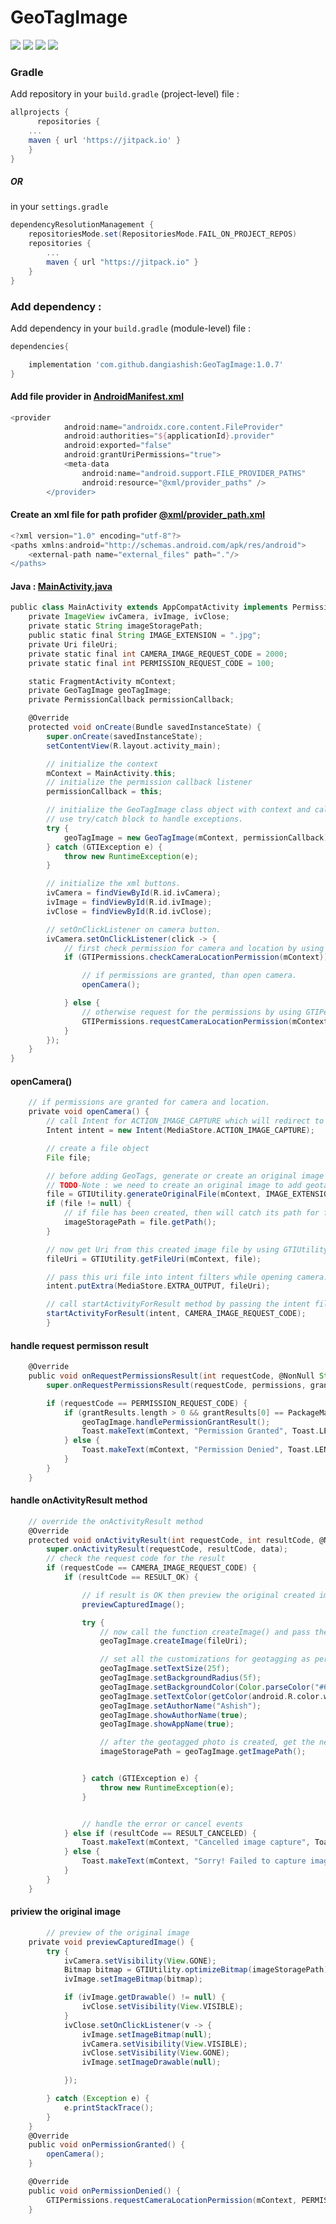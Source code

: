 # GeoTagImage


[![](https://jitpack.io/v/dangiashish/GeoTagImage.svg)](https://jitpack.io/#dangiashish/GeoTagImage)
[![](https://img.shields.io/badge/android--sdk-24%2B-green)](https://developer.android.com/tools/sdkmanager)
[![](https://img.shields.io/badge/compatible-java-blue)](https://www.java.com/)
[![](https://img.shields.io/badge/compatible-kotlin-blueviolet)](https://kotlinlang.org/)

### Gradle

Add repository in your `build.gradle` (project-level) file :
```gradle
allprojects {
      repositories {
	...
	maven { url 'https://jitpack.io' }
	}
}
```
##### OR 
in your `settings.gradle`
 
```gradle
dependencyResolutionManagement {
    repositoriesMode.set(RepositoriesMode.FAIL_ON_PROJECT_REPOS)
    repositories {
        ...
        maven { url "https://jitpack.io" }
    }
}
```
### Add dependency :

Add dependency in your `build.gradle` (module-level) file :

```groovy
dependencies{

    implementation 'com.github.dangiashish:GeoTagImage:1.0.7'
}
```
#### Add file provider in [AndroidManifest.xml](https://github.com/dangiashish/GeoTagImage/blob/afad2aca53837da4de3c37163911ed897bc3c540/app/src/main/AndroidManifest.xml#L34)
```groovy
<provider
            android:name="androidx.core.content.FileProvider"
            android:authorities="${applicationId}.provider"
            android:exported="false"
            android:grantUriPermissions="true">
            <meta-data
                android:name="android.support.FILE_PROVIDER_PATHS"
                android:resource="@xml/provider_paths" />
        </provider>

```
#### Create an xml file for path profider [@xml/provider_path.xml](https://github.com/dangiashish/GeoTagImage/blob/afad2aca53837da4de3c37163911ed897bc3c540/app/src/main/res/xml/provider_paths.xml)
```groovy
<?xml version="1.0" encoding="utf-8"?>
<paths xmlns:android="http://schemas.android.com/apk/res/android">
    <external-path name="external_files" path="."/>
</paths>
```
#### Java : [MainActivity.java](https://github.com/dangiashish/GeoTagImage/blob/afad2aca53837da4de3c37163911ed897bc3c540/app/src/main/java/com/codebyashish/geotagimage/MainActivity.java)
```groovy
public class MainActivity extends AppCompatActivity implements PermissionCallback {
    private ImageView ivCamera, ivImage, ivClose;
    private static String imageStoragePath;
    public static final String IMAGE_EXTENSION = ".jpg";
    private Uri fileUri;
    private static final int CAMERA_IMAGE_REQUEST_CODE = 2000;
    private static final int PERMISSION_REQUEST_CODE = 100;

    static FragmentActivity mContext;
    private GeoTagImage geoTagImage;
    private PermissionCallback permissionCallback;

    @Override
    protected void onCreate(Bundle savedInstanceState) {
        super.onCreate(savedInstanceState);
        setContentView(R.layout.activity_main);

        // initialize the context
        mContext = MainActivity.this;
        // initialize the permission callback listener
        permissionCallback = this;

        // initialize the GeoTagImage class object with context and callback
        // use try/catch block to handle exceptions.
        try {
            geoTagImage = new GeoTagImage(mContext, permissionCallback);
        } catch (GTIException e) {
            throw new RuntimeException(e);
        }

        // initialize the xml buttons.
        ivCamera = findViewById(R.id.ivCamera);
        ivImage = findViewById(R.id.ivImage);
        ivClose = findViewById(R.id.ivClose);

        // setOnClickListener on camera button.
        ivCamera.setOnClickListener(click -> {
            // first check permission for camera and location by using GTIPermission class.
            if (GTIPermissions.checkCameraLocationPermission(mContext)) {

                // if permissions are granted, than open camera.
                openCamera();

            } else {
                // otherwise request for the permissions by using GTIPermission class.
                GTIPermissions.requestCameraLocationPermission(mContext, PERMISSION_REQUEST_CODE);
            }
        });
    }
}
```
#### openCamera()
```groovy
    // if permissions are granted for camera and location.
    private void openCamera() {
        // call Intent for ACTION_IMAGE_CAPTURE which will redirect to device camera.
        Intent intent = new Intent(MediaStore.ACTION_IMAGE_CAPTURE);

        // create a file object
        File file;

        // before adding GeoTags, generate or create an original image file
        // TODO-Note : we need to create an original image to add geotags by copying this file.
        file = GTIUtility.generateOriginalFile(mContext, IMAGE_EXTENSION);
        if (file != null) {
            // if file has been created, then will catch its path for future reference.
            imageStoragePath = file.getPath();
        }

        // now get Uri from this created image file by using GTIUtility.getFileUri() function.
        fileUri = GTIUtility.getFileUri(mContext, file);

        // pass this uri file into intent filters while opening camera.
        intent.putExtra(MediaStore.EXTRA_OUTPUT, fileUri);

        // call startActivityForResult method by passing the intent filter with a request code.
        startActivityForResult(intent, CAMERA_IMAGE_REQUEST_CODE);
        }
```
#### handle request permisson result
```groovy
    @Override
    public void onRequestPermissionsResult(int requestCode, @NonNull String[] permissions, @NonNull int[] grantResults) {
        super.onRequestPermissionsResult(requestCode, permissions, grantResults);

        if (requestCode == PERMISSION_REQUEST_CODE) {
            if (grantResults.length > 0 && grantResults[0] == PackageManager.PERMISSION_GRANTED) {
                geoTagImage.handlePermissionGrantResult();
                Toast.makeText(mContext, "Permission Granted", Toast.LENGTH_SHORT).show();
            } else {
                Toast.makeText(mContext, "Permission Denied", Toast.LENGTH_SHORT).show();
            }
        }
    }
 ```
#### handle onActivityResult method
```groovy
    // override the onActivityResult method
    @Override
    protected void onActivityResult(int requestCode, int resultCode, @Nullable Intent data) {
        super.onActivityResult(requestCode, resultCode, data);
        // check the request code for the result
        if (requestCode == CAMERA_IMAGE_REQUEST_CODE) {
            if (resultCode == RESULT_OK) {

                // if result is OK then preview the original created image file.
                previewCapturedImage();

                try {
                    // now call the function createImage() and pass the uri object (line no. 90-100)
                    geoTagImage.createImage(fileUri);

                    // set all the customizations for geotagging as per your requirements.
                    geoTagImage.setTextSize(25f);
                    geoTagImage.setBackgroundRadius(5f);
                    geoTagImage.setBackgroundColor(Color.parseColor("#66000000"));
                    geoTagImage.setTextColor(getColor(android.R.color.white));
                    geoTagImage.setAuthorName("Ashish");
                    geoTagImage.showAuthorName(true);
                    geoTagImage.showAppName(true);

                    // after the geotagged photo is created, get the new image path by using getImagePath() method
                    imageStoragePath = geoTagImage.getImagePath();


                } catch (GTIException e) {
                    throw new RuntimeException(e);
                }


                // handle the error or cancel events
            } else if (resultCode == RESULT_CANCELED) {
                Toast.makeText(mContext, "Cancelled image capture", Toast.LENGTH_SHORT).show();
            } else {
                Toast.makeText(mContext, "Sorry! Failed to capture image", Toast.LENGTH_SHORT).show();
            }
        }
    }
```
#### priview the original image
```groovy
        // preview of the original image
    private void previewCapturedImage() {
        try {
            ivCamera.setVisibility(View.GONE);
            Bitmap bitmap = GTIUtility.optimizeBitmap(imageStoragePath);
            ivImage.setImageBitmap(bitmap);

            if (ivImage.getDrawable() != null) {
                ivClose.setVisibility(View.VISIBLE);
            }
            ivClose.setOnClickListener(v -> {
                ivImage.setImageBitmap(null);
                ivCamera.setVisibility(View.VISIBLE);
                ivClose.setVisibility(View.GONE);
                ivImage.setImageDrawable(null);

            });

        } catch (Exception e) {
            e.printStackTrace();
        }
    }
    @Override
    public void onPermissionGranted() {
        openCamera();
    }

    @Override
    public void onPermissionDenied() {
        GTIPermissions.requestCameraLocationPermission(mContext, PERMISSION_REQUEST_CODE);
    }
```
    

        

